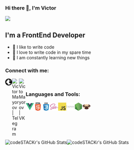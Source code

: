 ### Hi there 👋, I'm Victor

![](https://komarev.com/ghpvc/?username=webm0fe&color=blueviolet&style=plastic)

## I'm a FrontEnd Developer
- 💪 I like to write code
- 🎉 I love to write code in my spare time
- 🥅 I am constantly learning new things

### Connect with me:

[<img align="left" alt="kitme.ru" width="22px" src="https://raw.githubusercontent.com/iconic/open-iconic/master/svg/globe.svg" />][website]
[<img align="left" alt="VictorMayorov | Telegram" width="22px" src="https://cdn.jsdelivr.net/npm/simple-icons@v3/icons/telegram.svg" />][telegram]
[<img align="left" alt="VictoMayorov | VK" width="22px" src="https://cdn.jsdelivr.net/npm/simple-icons@v3/icons/vk.svg" />][vk]

<br />

### Languages and Tools:

<img align="left" alt="VueJS" width="26px" src="https://raw.githubusercontent.com/github/explore/80688e429a7d4ef2fca1e82350fe8e3517d3494d/topics/vue/vue.png" />
<img align="left" alt="HTML5" width="26px" src="https://raw.githubusercontent.com/github/explore/80688e429a7d4ef2fca1e82350fe8e3517d3494d/topics/html/html.png" />
<img align="left" alt="CSS3" width="26px" src="https://raw.githubusercontent.com/github/explore/80688e429a7d4ef2fca1e82350fe8e3517d3494d/topics/css/css.png" />
<img align="left" alt="Sass" width="26px" src="https://raw.githubusercontent.com/github/explore/80688e429a7d4ef2fca1e82350fe8e3517d3494d/topics/sass/sass.png" />
<img align="left" alt="JavaScript" width="26px" src="https://raw.githubusercontent.com/github/explore/80688e429a7d4ef2fca1e82350fe8e3517d3494d/topics/javascript/javascript.png" />
<img align="left" alt="ExpressJS" width="26px" src="https://raw.githubusercontent.com/github/explore/80688e429a7d4ef2fca1e82350fe8e3517d3494d/topics/express/express.png" />
<img align="left" alt="Node.js" width="26px" src="https://raw.githubusercontent.com/github/explore/80688e429a7d4ef2fca1e82350fe8e3517d3494d/topics/nodejs/nodejs.png" />
<img align="left" alt="Docker" width="26px" src="https://raw.githubusercontent.com/github/explore/80688e429a7d4ef2fca1e82350fe8e3517d3494d/topics/pug/pug.png" />


<br />
<br />
<br />
<br />
<br />
<br />
<br />

<img align="left" alt="codeSTACKr's GitHub Stats" src="https://github-readme-stats.vercel.app/api?username=webm0fe&show_icons=true" />
<img align="left" alt="codeSTACKr's GitHub Stats" src="https://github-readme-stats.vercel.app/api/top-langs/?username=webm0fe&langs_count=8&layout=compact" />

[website]: https://kitme.ru/
[vk]: https://vk.com/victor.mayorov
[telegram]: https://t.me/webm0fe
